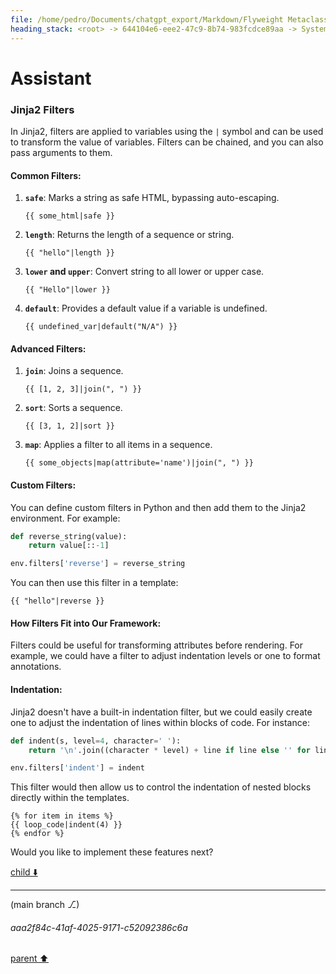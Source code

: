 ```yaml
---
file: /home/pedro/Documents/chatgpt_export/Markdown/Flyweight Metaclass for Models.md
heading_stack: <root> -> 644104e6-eee2-47c9-8b74-983fcdce89aa -> System -> c734da8b-007e-4793-a988-4ab6af4a8c7f -> System -> aaa21a84-fb1c-420d-a200-7e9ff8bd1dca -> User -> cc118a5e-cea7-4eb5-8a55-2d298a0eb3e4 -> Assistant -> aee36206-2846-4af8-97fc-c08ea32d04f7 -> Assistant -> fe5d834e-f4ba-4d75-a77b-b419a41172d6 -> Tool -> 3cc5cb2f-9bf2-4ec7-b730-4b7a6e37379d -> Assistant -> aaa2c0bf-efc0-41ea-9394-4821c3fecdd6 -> User -> 7770a31d-c47b-48a5-9a87-cd318296e663 -> Assistant -> 186f96c5-6c2e-4c78-90de-dfcc8ee777fc -> Tool -> c7e4a869-cad6-4bc6-8ce6-a57f1c21d6a5 -> Assistant -> aaa25436-2417-4590-99f2-b2c737ebd76e -> User -> 19cc38f8-b99d-499e-968a-3b533d806593 -> System -> 5827125a-b24e-4d18-86f6-470e815d7c30 -> Assistant -> 2514e975-d6c8-40fa-82d6-b29ba3ca3f5b -> Tool -> c413c192-dbfa-4cd5-b113-6201359a48c4 -> Assistant -> aaa26c46-7fbc-40e0-84af-8ed1af29aead -> User -> 506d9386-4909-4f98-b93b-918b5195353d -> Assistant -> 8d250109-2a1c-441d-ba2a-308f0a29d4ee -> Tool -> 3f71f78a-f0ab-414d-8582-4eb8ac0509a1 -> Assistant -> aaa2ffb7-f72c-40d5-966d-14e571c53329 -> User -> e807b595-379e-4edb-8fe6-eaa3da99bfe9 -> Assistant -> 1. `eval` and `exec` -> aaa25a0d-f0e8-4bd4-a669-466936b2c926 -> User -> a8b4ec28-b54d-42a8-9869-1f9003b5d03d -> Assistant -> 1. String Interpolation and Formatting -> 2. Template Engines -> 3. Abstract Syntax Trees (AST) -> 4. Code Objects -> 5. External Code Generators -> Considerations: -> aaa2160c-f02b-435f-b83d-e90262137062 -> User -> d53f0445-e6dd-4877-87d0-888ed58ebb6a -> Assistant -> Specialized Tools for Code Generation: -> aaa2e3d0-1e2b-4b68-8514-d4f950d30cc7 -> User -> 010a9d0b-ce90-4bf3-95b8-88e5ff084052 -> Assistant -> aaa21d32-d668-44ae-b08f-f222f44b4cd0 -> User -> a0cd3eb4-5990-44ff-9805-da6f97ff9893 -> Assistant -> f3b40fa7-3ee3-4a97-96eb-3ccf9fedc08b -> Tool -> 7ac70b6a-5567-4957-9e2b-960e3f85f32e -> Assistant -> 1cce47a3-81d6-4479-8ad5-298a4485b8e3 -> Assistant -> 18145d77-ffaa-4d6c-be45-9e7d531b9fd7 -> Tool -> ac949eea-f062-4e9d-a10a-645d16f3ab89 -> Assistant -> aaa2774d-64b6-4bb9-b1b3-dfc061b8c71d -> User -> 090df718-1273-46de-bd32-0bd1df2946cc -> Assistant -> aaa2be15-5b43-4eec-9472-3124b2b59b51 -> User -> f6c83d92-ee78-41b3-a474-cbcdc8cb533b -> Assistant -> 88df967f-807f-4201-bb2c-448b9bff3637 -> Tool -> 314de866-c6dc-4bd4-bb24-d5cde96cafd1 -> Assistant -> aaa2c7df-33c4-4f37-93f3-3f8dd7a72ef7 -> User -> d89f1fee-5401-417c-bdba-c62bef3f3f6e -> Assistant
---
```

# Assistant

### Jinja2 Filters

In Jinja2, filters are applied to variables using the `|` symbol and can be used to transform the value of variables. Filters can be chained, and you can also pass arguments to them.

#### Common Filters:

1. **`safe`**: Marks a string as safe HTML, bypassing auto-escaping.
    ```jinja2
    {{ some_html|safe }}
    ```
   
2. **`length`**: Returns the length of a sequence or string.
    ```jinja2
    {{ "hello"|length }}
    ```
   
3. **`lower` and `upper`**: Convert string to all lower or upper case.
    ```jinja2
    {{ "Hello"|lower }}
    ```
  
4. **`default`**: Provides a default value if a variable is undefined.
    ```jinja2
    {{ undefined_var|default("N/A") }}
    ```

#### Advanced Filters:

1. **`join`**: Joins a sequence.
    ```jinja2
    {{ [1, 2, 3]|join(", ") }}
    ```
   
2. **`sort`**: Sorts a sequence.
    ```jinja2
    {{ [3, 1, 2]|sort }}
    ```

3. **`map`**: Applies a filter to all items in a sequence.
    ```jinja2
    {{ some_objects|map(attribute='name')|join(", ") }}
    ```

#### Custom Filters:

You can define custom filters in Python and then add them to the Jinja2 environment. For example:

```python
def reverse_string(value):
    return value[::-1]

env.filters['reverse'] = reverse_string
```

You can then use this filter in a template:

```jinja2
{{ "hello"|reverse }}
```

#### How Filters Fit into Our Framework:

Filters could be useful for transforming attributes before rendering. For example, we could have a filter to adjust indentation levels or one to format annotations.

#### Indentation:

Jinja2 doesn't have a built-in indentation filter, but we could easily create one to adjust the indentation of lines within blocks of code. For instance:

```python
def indent(s, level=4, character=' '):
    return '\n'.join((character * level) + line if line else '' for line in s.split('\n'))

env.filters['indent'] = indent
```

This filter would then allow us to control the indentation of nested blocks directly within the templates.

```jinja2
{% for item in items %}
{{ loop_code|indent(4) }}
{% endfor %}
```

Would you like to implement these features next?

[child ⬇️](#aaa2f84c-41af-4025-9171-c52092386c6a)

---

(main branch ⎇)
###### aaa2f84c-41af-4025-9171-c52092386c6a
[parent ⬆️](#d89f1fee-5401-417c-bdba-c62bef3f3f6e)
